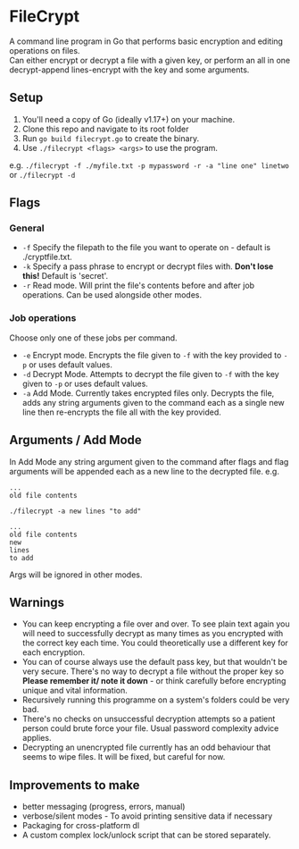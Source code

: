 # FileCrypt
A command line program in Go that performs basic encryption and editing operations on files.  
Can either encrypt or decrypt a file with a given key, or perform an all in one decrypt-append lines-encrypt with the key and some arguments.  

## Setup
1. You'll need a copy of Go (ideally v1.17+) on your machine.
2. Clone this repo and navigate to its root folder
3. Run `go build filecrypt.go` to create the binary.
4. Use `./filecrypt <flags> <args>` to use the program.

e.g. `./filecrypt -f ./myfile.txt -p mypassword -r -a "line one" linetwo`  
or `./filecrypt -d`

## Flags
### General
* `-f` Specify the filepath to the file you want to operate on - default is ./cryptfile.txt.
* `-k` Specify a pass phrase to encrypt or decrypt files with. **Don't lose this!** Default is 'secret'.
* `-r` Read mode. Will print the file's contents before and after job operations. Can be used alongside other modes.

### Job operations
Choose only one of these jobs per command.
* `-e` Encrypt mode. Encrypts the file given to `-f` with the key provided to `-p` or uses default values.
* `-d` Decrypt Mode. Attempts to decrypt the file given to `-f` with the key given to `-p` or uses default values.
* `-a` Add Mode. Currently takes encrypted files only. Decrypts the file, adds any string arguments given to the command each as a single new line then re-encrypts the file all with the key provided.

## Arguments / Add Mode
In Add Mode any string argument given to the command after flags and flag arguments will be appended each as a new line to the decrypted file. e.g.  

```
...
old file contents
```

`./filecrypt -a new lines "to add"`

```
...
old file contents
new
lines
to add
```

Args will be ignored in other modes.

## Warnings
- You can keep encrypting a file over and over. To see plain text again you will need to successfully decrypt as many times as you encrypted with the correct key each time. You could theoretically use a different key for each encryption.
- You can of course always use the default pass key, but that wouldn't be very secure. There's no way to decrypt a file without the proper key so **Please remember it/ note it down** - or think carefully before encrypting unique and vital information.
- Recursively running this programme on a system's folders could be very bad.
- There's no checks on unsuccessful decryption attempts so a patient person could brute force your file. Usual password complexity advice applies.
- Decrypting an unencrypted file currently has an odd behaviour that seems to wipe files. It will be fixed, but careful for now.

## Improvements to make
- better messaging (progress, errors, manual)
- verbose/silent modes - To avoid printing sensitive data if necessary
- Packaging for cross-platform dl
- A custom complex lock/unlock script that can be stored separately.
